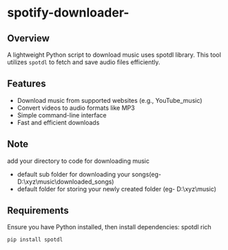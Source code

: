 # spotify-downloader-

## Overview
A lightweight Python script to download music uses spotdl library. This tool utilizes `spotdl` to fetch and save audio files efficiently.

## Features
- Download music from supported websites (e.g., YouTube_music)
- Convert videos to audio formats like MP3
- Simple command-line interface
- Fast and efficient downloads

## Note
add your directory to code for downloading music
- default sub folder for downloading your songs(eg- D:\xyz\music\downloaded_songs)
-  default folder for storing your newly created folder (eg- D:\xyz\music)

## Requirements
Ensure you have Python installed, then install dependencies:
spotdl
rich

```bash
pip install spotdl
